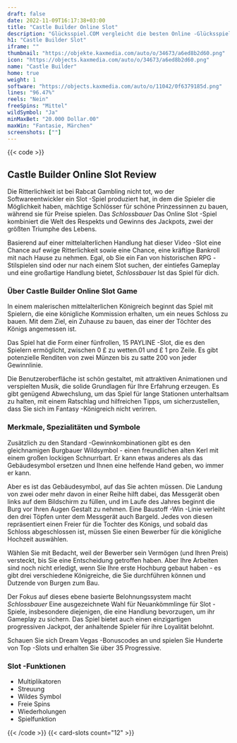 ```yaml
---
draft: false
date: 2022-11-09T16:17:38+03:00
title: "Castle Builder Online Slot"
description: "Glücksspiel.COM vergleicht die besten Online -Glücksspiel -Sites und -spiele der Kanada.  Unabhängige Produktbewertungen und exklusive Anmeldeangebote. Jetzt spielen!"
h1: "Castle Builder Slot"
iframe: ""
thumbnail: "https://objekte.kaxmedia.com/auto/o/34673/a6ed8b2d60.png"
icon: "https://objects.kaxmedia.com/auto/o/34673/a6ed8b2d60.png"
name: "Castle Builder"
home: true
weight: 1
software: "https://objects.kaxmedia.com/auto/o/11042/0f6379185d.png"
lines: "96.47%"
reels: "Nein"
freeSpins: "Mittel"
wildSymbol: "Ja"
minMaxBet: "20.000 Dollar.00"
maxWin: "Fantasie, Märchen"
screenshots: [""]
---
```


{{< code >}}<h2>Castle Builder Online Slot Review</h2><p>Die Ritterlichkeit ist bei Rabcat Gambling nicht tot, wo der Softwareentwickler ein Slot -Spiel produziert hat, in dem die Spieler die Möglichkeit haben, mächtige Schlösser für schöne Prinzessinnen zu bauen, während sie für Preise spielen. Das <em>Schlossbauer</em> Das Online Slot -Spiel kombiniert die Welt des Respekts und Gewinns des Jackpots, zwei der größten Triumphe des Lebens.</p><p>Basierend auf einer mittelalterlichen Handlung hat dieser Video -Slot eine Chance auf ewige Ritterlichkeit sowie eine Chance, eine kräftige Bankroll mit nach Hause zu nehmen. Egal, ob Sie ein Fan von historischen RPG -Stilspielen sind oder nur nach einem Slot suchen, der eintiefes Gameplay und eine großartige Handlung bietet, <em>Schlossbauer</em> Ist das Spiel für dich.</p><h3>Über Castle Builder Online Slot Game</h3><p>In einem malerischen mittelalterlichen Königreich beginnt das Spiel mit Spielern, die eine königliche Kommission erhalten, um ein neues Schloss zu bauen. Mit dem Ziel, ein Zuhause zu bauen, das einer der Töchter des Königs angemessen ist.</p><p>Das Spiel hat die Form einer fünfrollen, 15 PAYLINE -Slot, die es den Spielern ermöglicht, zwischen 0 £ zu wetten.01 und £ 1 pro Zeile. Es gibt potenzielle Renditen von zwei Münzen bis zu satte 200 von jeder Gewinnlinie.</p><p>Die Benutzeroberfläche ist schön gestaltet, mit attraktiven Animationen und verspielten Musik, die solide Grundlagen für Ihre Erfahrung erzeugen. Es gibt genügend Abwechslung, um das Spiel für lange Stationen unterhaltsam zu halten, mit einem Ratschlag und hilfreichen Tipps, um sicherzustellen, dass Sie sich im Fantasy -Königreich nicht verirren.</p><h3>Merkmale, Spezialitäten und Symbole</h3><p>Zusätzlich zu den Standard -Gewinnkombinationen gibt es den gleichnamigen Burgbauer Wildsymbol - einen freundlichen alten Kerl mit einem großen lockigen Schnurrbart. Er kann etwas anderes als das Gebäudesymbol ersetzen und Ihnen eine helfende Hand geben, wo immer er kann.</p><p>Aber es ist das Gebäudesymbol, auf das Sie achten müssen. Die Landung von zwei oder mehr davon in einer Reihe hilft dabei, das Messgerät oben links auf dem Bildschirm zu füllen, und im Laufe des Jahres beginnt die Burg vor Ihren Augen Gestalt zu nehmen. Eine Baustoff -Win -Linie verleiht den drei Töpfen unter dem Messgerät auch Bargeld. Jedes von diesen repräsentiert einen Freier für die Tochter des Königs, und sobald das Schloss abgeschlossen ist, müssen Sie einen Bewerber für die königliche Hochzeit auswählen.</p><p>Wählen Sie mit Bedacht, weil der Bewerber sein Vermögen (und Ihren Preis) versteckt, bis Sie eine Entscheidung getroffen haben. Aber Ihre Arbeiten sind noch nicht erledigt, wenn Sie Ihre erste Hochburg gebaut haben - es gibt drei verschiedene Königreiche, die Sie durchführen können und Dutzende von Burgen zum Bau.</p><p>Der Fokus auf dieses ebene basierte Belohnungssystem macht <em>Schlossbauer</em> Eine ausgezeichnete Wahl für Neuankömmlinge für Slot -Spiele, insbesondere diejenigen, die eine Handlung bevorzugen, um ihr Gameplay zu sichern. Das Spiel bietet auch einen einzigartigen progressiven Jackpot, der anhaltende Spieler für ihre Loyalität belohnt.</p><p>
Schauen Sie sich Dream Vegas -Bonuscodes an und spielen Sie Hunderte von Top -Slots und erhalten Sie über 35 Progressive.</p><h3>
Slot -Funktionen</h3><ul>
<li></span>
Multiplikatoren</li>
<li></span>
Streuung</li>
<li></span>
Wildes Symbol</li>
<li></span>
Freie Spins</li>
<li></span>
Wiederholungen</li>
<li></span>
Spielfunktion</li></ul>{{< /code >}}
 {{< card-slots count="12" >}}